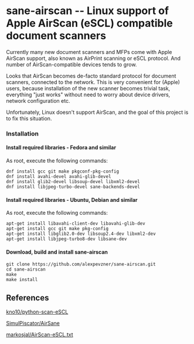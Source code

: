 # sane-airscan -- Linux support of Apple AirScan (eSCL) compatible document scanners

Currently many new document scanners and MFPs come with Apple AirScan
support, also known as AirPrint scanning or eSCL protocol. And number of
AirScan-compatible devices tends to grow.

Looks that AirScan becomes de-facto standard protocol for document
scanners, connected to the network. This is very convenient for (Apple)
users, because installation of the new scanner becomes trivial task,
everything "just works" without need to worry about device drivers,
network configuration etc.

Unfortunately, Linux doesn't support AirScan, and the goal of this
project is to fix this situation.

### Installation
#### Install required libraries - Fedora and similar
As root, execute the following commands:
```
dnf install gcc git make pkgconf-pkg-config
dnf install avahi-devel avahi-glib-devel
dnf install glib2-devel libsoup-devel libxml2-devel
dnf install libjpeg-turbo-devel sane-backends-devel
```
#### Install required libraries - Ubuntu, Debian and similar
As root, execute the following commands:
```
apt-get install libavahi-client-dev libavahi-glib-dev
apt-get install gcc git make pkg-config
apt-get install libglib2.0-dev libsoup2.4-dev libxml2-dev
apt-get install libjpeg-turbo8-dev libsane-dev
```
#### Download, build and install sane-airscan
```
git clone https://github.com/alexpevzner/sane-airscan.git
cd sane-airscan
make
make install
```

## References

[kno10/python-scan-eSCL](https://github.com/kno10/python-scan-eSCL)

[SimulPiscator/AirSane](https://github.com/SimulPiscator/AirSane)

[markosjal/AirScan-eSCL.txt](https://gist.github.com/markosjal/79d03cc4f1fd287016906e7ff6f07136)

